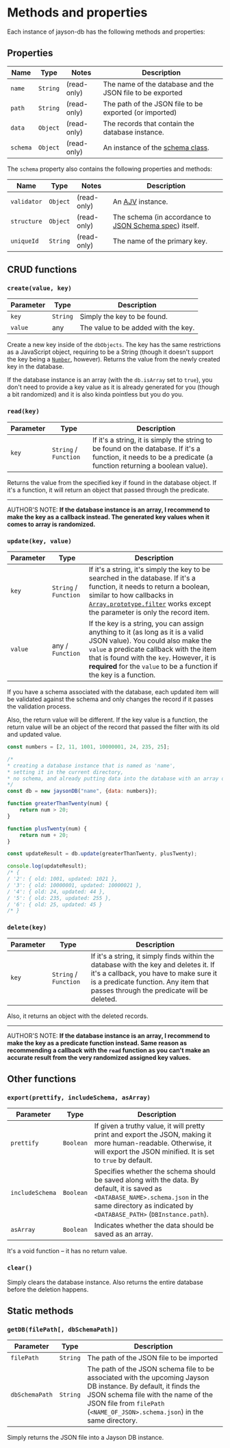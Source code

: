 
# Methods and properties
Each instance of jayson-db has the following methods and properties:

## Properties

Name | Type | Notes | Description
---  | --- | --- | --- |
`name` | `String` | (read-only) | The name of the database and the JSON file to be exported
`path` | `String` | (read-only) | The path of the JSON file to be exported (or imported)
`data` | `Object` | (read-only) | The records that contain the database instance.
`schema` | `Object` | (read-only) | An instance of the [schema class](../src/schema.js). 

The `schema` property also contains the following properties and methods:

Name | Type | Notes | Description
--- | --- | --- | --- |
`validator` | `Object` | (read-only) | An [AJV](https://www.npmjs.com/package/ajv) instance.
`structure` | `Object` | (read-only) | The schema (in accordance to [JSON Schema spec](https://json-schema.org/)) itself.
`uniqueId` | `String` | (read-only) | The name of the primary key.

## CRUD functions
### `create(value, key)`

Parameter | Type | Description
--- | --- | --- |
`key` | `String` | Simply the key to be found.
`value` | any | The value to be added with the key. 

Create a new key inside of the `dbObjects`. The key has the same restrictions as a JavaScript object, requiring to be a String (though it doesn't support the key being a [`Number`](https://developer.mozilla.org/en-US/docs/Glossary/Number), however). Returns the value from the newly created key in the database. 

If the database instance is an array (with the `db.isArray` set to `true`), you don't need to provide a key value as it is already generated for you (though a bit randomized) and it is also kinda pointless but you do you.

### `read(key)`

Parameter | Type | Description
--- | --- | --- |
`key` | `String` / `Function` | If it's a string, it is simply the string to be found on the database. If it's a function, it needs to be a predicate (a function returning a boolean value).

Returns the value from the specified key if found in the database object. If it's a function, it will return an object that passed through the predicate.

-----
AUTHOR'S NOTE:
**If the database instance is an array, I recommend to make the key as a callback instead. The generated key values when it comes to array is randomized.**

### `update(key, value)`

Parameter | Type | Description
--- | --- | --- |
`key` | `String` / `Function` | If it's a string, it's simply the key to be searched in the database. If it's a function, it needs to return a boolean, similar to how callbacks in [`Array.prototype.filter`](https://developer.mozilla.org/en-US/docs/Web/JavaScript/Reference/Global_Objects/Array/filter) works except the parameter is only the record item.
`value` | any / `Function` | If the key is a string, you can assign anything to it (as long as it is a valid JSON value). You could also make the `value` a predicate callback with the item that is found with the `key`. However, it is **required** for the `value` to be a function if the key is a function.

If you have a schema associated with the database, each updated item will be validated against the schema and only changes the record if it passes the validation process. 

Also, the return value will be different. If the key value is a function, the return value will be an object of the record that passed the filter with its old and updated value.

```js
const numbers = [2, 11, 1001, 10000001, 24, 235, 25];

/* 
* creating a database instance that is named as 'name',
* setting it in the current directory,
* no schema, and already putting data into the database with an array of numbers
*/
const db = new jaysonDB("name", {data: numbers});

function greaterThanTwenty(num) {
    return num > 20;
}

function plusTwenty(num) {
    return num + 20;
}

const updateResult = db.update(greaterThanTwenty, plusTwenty);

console.log(updateResult);
/* { 
/ '2': { old: 1001, updated: 1021 },
/ '3': { old: 10000001, updated: 10000021 },
/ '4': { old: 24, updated: 44 },
/ '5': { old: 235, updated: 255 },
/ '6': { old: 25, updated: 45 } 
/* }
```

### `delete(key)`

Parameter | Type | Description
--- | --- | --- |
`key` | `String` / `Function` | If it's a string, it simply finds within the database with the key and deletes it. If it's a callback, you have to make sure it is a predicate function. Any item that passes through the predicate will be deleted.

Also, it returns an object with the deleted records.

-----
AUTHOR'S NOTE:
**If the database instance is an array, I recommend to make the key as a predicate function instead. Same reason as recommending a callback with the `read` function as you can't make an accurate result from the very randomized assigned key values.**

## Other functions

### `export(prettify, includeSchema, asArray)`

Parameter | Type | Description
--- | --- | --- |
`prettify` | `Boolean` | If given a truthy value, it will pretty print and export the JSON, making it more human-readable. Otherwise, it will export the JSON minified. It is set to `true` by default.
`includeSchema` | `Boolean` | Specifies whether the schema should be saved along with the data. By default, it is saved as `<DATABASE_NAME>.schema.json` in the same directory as indicated by `<DATABASE_PATH>` (`DBInstance.path`).
`asArray` | `Boolean` | Indicates whether the data should be saved as an array.

It's a void function &ndash; it has no return value.

### `clear()`
Simply clears the database instance. Also returns the entire database before the deletion happens.

## Static methods
### `getDB(filePath[, dbSchemaPath])`

Parameter | Type | Description
--- | --- | --- |
`filePath` | `String` | The path of the JSON file to be imported
`dbSchemaPath` | `String` | The path of the JSON schema file to be associated with the upcoming Jayson DB instance. By default, it finds the JSON schema file with the name of the JSON file from `filePath` (`<NAME_OF_JSON>.schema.json`) in the same directory.

Simply returns the JSON file into a Jayson DB instance.

